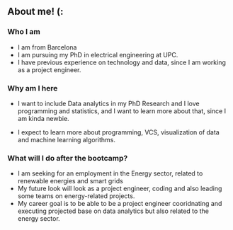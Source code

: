## About me! (: 

### Who I am 

- I am from Barcelona
- I am pursuing my PhD in electrical engineering at UPC. 
- I have previous experience on technology and data, since I am working as a project engineer. 

### Why am I here 

- I want to include Data analytics in my PhD Research and I love programming and statistics, and I want to learn more about that, since I am kinda newbie. 

- I expect to learn more about programming, VCS, visualization of data and machine learning algorithms. 

### What will I do after the bootcamp? 

- I am seeking for an employment in the Energy sector, related to renewable energies and smart grids 
- My future look will look as a project engineer, coding and also leading some teams on energy-related projects. 
- My career goal is to be able to be a project engineer cooridnating and executing projected base on data analytics but also related to the energy sector. 
